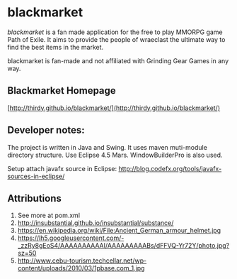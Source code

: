 # blackmarket

*blackmarket* is a fan made application for the free to play MMORPG game Path of Exile. It aims to provide the people of wraeclast the ultimate way to find the best items in the market.

blackmarket is fan-made and not affiliated with Grinding Gear Games in any way.

## Blackmarket Homepage
[http://thirdy.github.io/blackmarket/](http://thirdy.github.io/blackmarket/)

## Developer notes:
The project is written in Java and Swing. It uses maven muti-module directory structure. Use Eclipse 4.5 Mars. WindowBuilderPro is also used. 

Setup attach javafx source in Eclipse:
http://blog.codefx.org/tools/javafx-sources-in-eclipse/


## Attributions
1. See more at pom.xml
1. http://insubstantial.github.io/insubstantial/substance/ 
1. https://en.wikipedia.org/wiki/File:Ancient_German_armour_helmet.jpg
1. https://lh5.googleusercontent.com/-_zzRy8gEoS4/AAAAAAAAAAI/AAAAAAAAABs/dFFVQ-Yr72Y/photo.jpg?sz=50
1. http://www.cebu-tourism.techcellar.net/wp-content/uploads/2010/03/1pbase.com_1.jpg